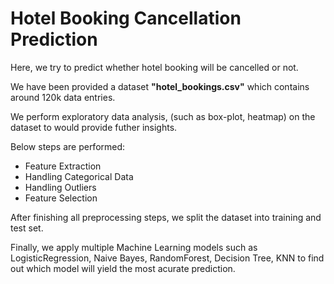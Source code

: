 # Hotel Booking Cancellation Prediction

Here, we try to predict whether hotel booking will be cancelled or not.


We have been provided a dataset **"hotel_bookings.csv"** which contains around 120k data entries.


We perform exploratory data analysis, (such as box-plot, heatmap) on the dataset to would provide futher insights.


Below steps are performed:


  * Feature Extraction
  * Handling Categorical Data
  * Handling Outliers
  * Feature Selection

After finishing all preprocessing steps, we split the dataset into training and test set.


Finally, we apply multiple Machine Learning models such as LogisticRegression, Naive Bayes, RandomForest, Decision Tree, KNN to find out which model will yield the most acurate prediction.
